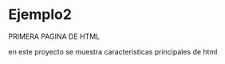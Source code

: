 # Ejemplo2

PRIMERA PAGINA DE HTML

en este proyecto se muestra caracteristicas principales de html
